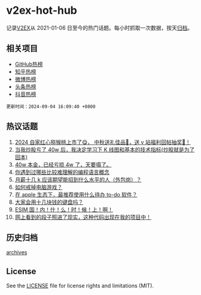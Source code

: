 # v2ex-hot-hub

 记录[V2EX](https://www.v2ex.com/)从 2021-01-06 日至今的热门话题。每小时抓取一次数据，按天[归档](archives)。
 
 ## 相关项目

- [GitHub热榜](https://github.com/snaildev/github-hot-hub)
- [知乎热榜](https://github.com/snaildev/zhihu-hot-hub)
- [微博热榜](https://github.com/snaildev/weibo-hot-hub)
- [头条热榜](https://github.com/snaildev/toutiao-hot-hub)
- [抖音热榜](https://github.com/snaildev/douyin-hot-hub)


 `更新时间：2024-09-04 16:09:40 +0800`

## 热议话题

1. [2024 自家红心猕猴桃上市了😋， 中秋送礼佳品🧺，送 v 站福利回帖抽奖🥝！](https://www.v2ex.com/t/1070103)
1. [当我炒股亏了 40w 后，我决定学习下 K 线图和基本的技术指标(炒股就是为了回本)](https://www.v2ex.com/t/1069998)
1. [40w 本金，已经亏损 4w 了，天要塌了。](https://www.v2ex.com/t/1070090)
1. [你遇到过哪些比较难理解的编程语言概念](https://www.v2ex.com/t/1069983)
1. [月薪十几 k 应该期望能招到什么水平的人（外包岗）？](https://www.v2ex.com/t/1069977)
1. [如何戒掉电脑游戏？](https://www.v2ex.com/t/1069941)
1. [在 apple 生态下，最推荐使用什么待办 to-do 软件？](https://www.v2ex.com/t/1070063)
1. [大家会用十几块钱的键盘吗？](https://www.v2ex.com/t/1069952)
1. [ESIM 国！内！什！么！时！候！上！啊！](https://www.v2ex.com/t/1070126)
1. [网上看到的段子照进了现实，这种代码出现在我的项目中！](https://www.v2ex.com/t/1070137)

## 历史归档

[archives](archives)

## License

See the [LICENSE](LICENSE) file for license rights and limitations (MIT).
